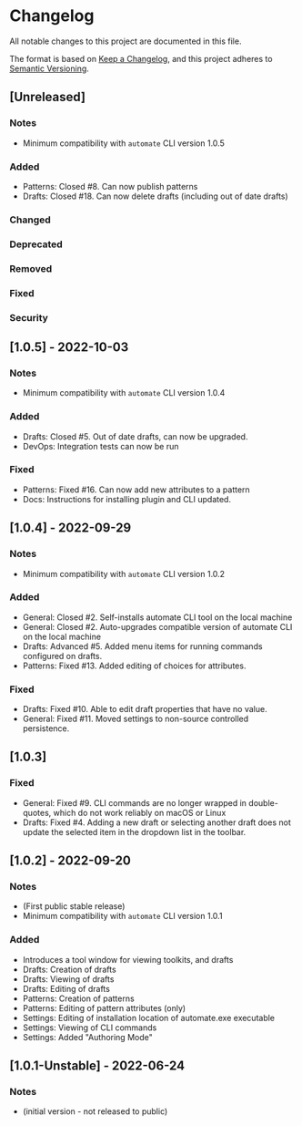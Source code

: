 # Changelog

All notable changes to this project are documented in this file.

The format is based on [Keep a Changelog](https://keepachangelog.com/en/1.0.0/),
and this project adheres to [Semantic Versioning](https://semver.org/spec/v2.0.0.html).

## [Unreleased]

### Notes

- Minimum compatibility with `automate` CLI version 1.0.5

### Added

- Patterns: Closed #8. Can now publish patterns
- Drafts: Closed #18. Can now delete drafts (including out of date drafts)

### Changed

### Deprecated

### Removed

### Fixed

### Security

## [1.0.5] - 2022-10-03

### Notes

- Minimum compatibility with `automate` CLI version 1.0.4

### Added

- Drafts: Closed #5. Out of date drafts, can now be upgraded.
- DevOps: Integration tests can now be run

### Fixed

- Patterns: Fixed #16. Can now add new attributes to a pattern
- Docs: Instructions for installing plugin and CLI updated.

## [1.0.4] - 2022-09-29

### Notes

- Minimum compatibility with `automate` CLI version 1.0.2

### Added

- General: Closed #2. Self-installs automate CLI tool on the local machine
- General: Closed #2. Auto-upgrades compatible version of automate CLI on the local machine
- Drafts: Advanced #5. Added menu items for running commands configured on drafts.
- Patterns: Fixed #13. Added editing of choices for attributes.

### Fixed

- Drafts: Fixed #10. Able to edit draft properties that have no value.
- General: Fixed #11. Moved settings to non-source controlled persistence.

## [1.0.3]

### Fixed

- General: Fixed #9. CLI commands are no longer wrapped in double-quotes, which do not work reliably on macOS or Linux
- Drafts: Fixed #4. Adding a new draft or selecting another draft does not update the selected item in the dropdown list
  in the toolbar.

## [1.0.2] - 2022-09-20

### Notes

- (First public stable release)
- Minimum compatibility with `automate` CLI version 1.0.1

### Added

- Introduces a tool window for viewing toolkits, and drafts
- Drafts: Creation of drafts
- Drafts: Viewing of drafts
- Drafts: Editing of drafts
- Patterns: Creation of patterns
- Patterns: Editing of pattern attributes (only)
- Settings: Editing of installation location of automate.exe executable
- Settings: Viewing of CLI commands
- Settings: Added "Authoring Mode"

## [1.0.1-Unstable] - 2022-06-24

### Notes

- (initial version - not released to public)